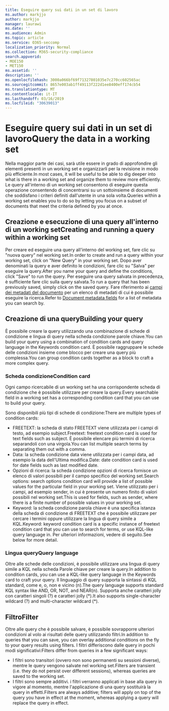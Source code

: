 ```yaml
---
title: Eseguire query sui dati in un set di lavoro
ms.author: markjjo
author: markjjo
manager: laurawi
ms.date: ''
ms.audience: Admin
ms.topic: article
ms.service: O365-seccomp
localization_priority: Normal
ms.collection: M365-security-compliance
search.appverid:
- MOE150
- MET150
ms.assetid: ''
description: ''
ms.openlocfilehash: 3000a066bf69f71327801035e7c270cc602565ac
ms.sourcegitcommit: 8657e003ab1ff49113f222d1ee8400eff174cb54
ms.translationtype: MT
ms.contentlocale: it-IT
ms.lasthandoff: 03/16/2019
ms.locfileid: "30639013"
---
```

# <a name="query-the-data-in-a-working-set"></a><span data-ttu-id="dab28-102">Eseguire query sui dati in un set di lavoro</span><span class="sxs-lookup"><span data-stu-id="dab28-102">Query the data in a working set</span></span>

<span data-ttu-id="dab28-103">Nella maggior parte dei casi, sarà utile essere in grado di approfondire gli elementi presenti in un working set e organizzarli per la revisione in modo più efficiente.</span><span class="sxs-lookup"><span data-stu-id="dab28-103">In most cases, it will be useful to be able to dig deeper into what is there in a working set and organize them to review more efficiently.</span></span> <span data-ttu-id="dab28-104">Le query all'interno di un working set consentono di eseguire questa operazione consentendo di concentrarsi su un sottoinsieme di documenti che soddisfano i criteri definiti dall'utente in una sola volta.</span><span class="sxs-lookup"><span data-stu-id="dab28-104">Queries within a working set enables you to do so by letting you focus on a subset of documents that meet the criteria defined by you at once.</span></span>

## <a name="creating-and-running-a-query-within-a-working-set"></a><span data-ttu-id="dab28-105">Creazione e esecuzione di una query all'interno di un working set</span><span class="sxs-lookup"><span data-stu-id="dab28-105">Creating and running a query within a working set</span></span>

<span data-ttu-id="dab28-106">Per creare ed eseguire una query all'interno del working set, fare clic su "nuova query" nel working set.</span><span class="sxs-lookup"><span data-stu-id="dab28-106">In order to create and run a query within your working set, click on "New Query" in your working set.</span></span> <span data-ttu-id="dab28-107">Dopo aver denominati la query e aver definito le condizioni, fare clic su "Salva" per eseguire la query.</span><span class="sxs-lookup"><span data-stu-id="dab28-107">After you name your query and define the conditions, click "Save" to run the query.</span></span> <span data-ttu-id="dab28-108">Per eseguire una query salvata in precedenza, è sufficiente fare clic sulla query salvata.</span><span class="sxs-lookup"><span data-stu-id="dab28-108">To run a query that has been previously saved, simply click on the saved query.</span></span> <span data-ttu-id="dab28-109">Fare riferimento ai [campi dei metadati del documento](document-metadata-fields.md) per un elenco di metadati di cui è possibile eseguire la ricerca.</span><span class="sxs-lookup"><span data-stu-id="dab28-109">Refer to [Document metadata fields](document-metadata-fields.md) for a list of metadata you can search by.</span></span>

## <a name="building-your-query"></a><span data-ttu-id="dab28-110">Creazione di una query</span><span class="sxs-lookup"><span data-stu-id="dab28-110">Building your query</span></span>

<span data-ttu-id="dab28-111">È possibile creare la query utilizzando una combinazione di schede di condizione e lingua di query nella scheda condizione parole chiave.</span><span class="sxs-lookup"><span data-stu-id="dab28-111">You can build your query using a combination of condition cards and query language in the Keywords condition card.</span></span> <span data-ttu-id="dab28-112">È possibile raggruppare le schede delle condizioni insieme come blocco per creare una query più complessa.</span><span class="sxs-lookup"><span data-stu-id="dab28-112">You can group condition cards together as a block to craft a more complex query.</span></span>

### <a name="condition-card"></a><span data-ttu-id="dab28-113">Scheda condizione</span><span class="sxs-lookup"><span data-stu-id="dab28-113">Condition card</span></span>

<span data-ttu-id="dab28-114">Ogni campo ricercabile di un working set ha una corrispondente scheda di condizione che è possibile utilizzare per creare la query.</span><span class="sxs-lookup"><span data-stu-id="dab28-114">Every searchable field in a working set has a corresponding condition card that you can use to build your query.</span></span>

<span data-ttu-id="dab28-115">Sono disponibili più tipi di schede di condizione:</span><span class="sxs-lookup"><span data-stu-id="dab28-115">There are multiple types of condition cards:</span></span>
- <span data-ttu-id="dab28-116">FREETEXT: la scheda di stato FREETEXT viene utilizzata per i campi di testo, ad esempio subject.</span><span class="sxs-lookup"><span data-stu-id="dab28-116">Freetext: freetext condition card is used for text fields such as subject.</span></span> <span data-ttu-id="dab28-117">È possibile elencare più termini di ricerca separandoli con una virgola.</span><span class="sxs-lookup"><span data-stu-id="dab28-117">You can list multiple search terms by separating them out with a comma.</span></span>
- <span data-ttu-id="dab28-118">Data: la scheda condizione data viene utilizzata per i campi data, ad esempio la data dell'Ultima modifica.</span><span class="sxs-lookup"><span data-stu-id="dab28-118">Date: date condition card is used for date fields such as last modified date.</span></span>
- <span data-ttu-id="dab28-119">Opzioni di ricerca: la scheda condizione opzioni di ricerca fornisce un elenco di valori possibili per il campo specifico del working set.</span><span class="sxs-lookup"><span data-stu-id="dab28-119">Search options: search options condition card will provide a list of possible values for the particular field in your working set.</span></span> <span data-ttu-id="dab28-120">Viene utilizzato per i campi, ad esempio sender, in cui è presente un numero finito di valori possibili nel working set.</span><span class="sxs-lookup"><span data-stu-id="dab28-120">This is used for fields, such as sender, where there is a finite number of possible values in your working set.</span></span>
- <span data-ttu-id="dab28-121">Keyword: la scheda condizione parola chiave è una specifica istanza della scheda di condizione di FREETEXT che è possibile utilizzare per cercare i termini oppure utilizzare la lingua di query simile a KQL.</span><span class="sxs-lookup"><span data-stu-id="dab28-121">Keyword: keyword condition card is a specific instance of freetext condition card that you can use to search for terms, or use KQL-like query language in.</span></span> <span data-ttu-id="dab28-122">Per ulteriori informazioni, vedere di seguito.</span><span class="sxs-lookup"><span data-stu-id="dab28-122">See below for more detail.</span></span>

### <a name="query-language"></a><span data-ttu-id="dab28-123">Lingua query</span><span class="sxs-lookup"><span data-stu-id="dab28-123">Query language</span></span>

<span data-ttu-id="dab28-124">Oltre alle schede delle condizioni, è possibile utilizzare una lingua di query simile a KQL nella scheda Parole chiave per creare la query.</span><span class="sxs-lookup"><span data-stu-id="dab28-124">In addition to condition cards, you can use a KQL-like query language in the Keywords card to craft your query.</span></span> <span data-ttu-id="dab28-125">Il linguaggio di query supporta la sintassi di KQL standard, come e, o, non e vicino (n).</span><span class="sxs-lookup"><span data-stu-id="dab28-125">The query language supports standard KQL syntax like AND, OR, NOT, and NEAR(n).</span></span> <span data-ttu-id="dab28-126">Supporta anche caratteri jolly con caratteri singoli (?) e caratteri jolly (\*).</span><span class="sxs-lookup"><span data-stu-id="dab28-126">It also supports single-character wildcard (?) and multi-character wildcard (\*).</span></span>

## <a name="filter"></a><span data-ttu-id="dab28-127">Filtro</span><span class="sxs-lookup"><span data-stu-id="dab28-127">Filter</span></span>

<span data-ttu-id="dab28-128">Oltre alle query che è possibile salvare, è possibile sovrapporre ulteriori condizioni al volo ai risultati delle query utilizzando filtri.</span><span class="sxs-lookup"><span data-stu-id="dab28-128">In addition to queries that you can save, you can overlay additional conditions on the fly to your query results using filters.</span></span> <span data-ttu-id="dab28-129">I filtri differiscono dalle query in pochi modi significativi:</span><span class="sxs-lookup"><span data-stu-id="dab28-129">Filters differ from queries in a few significant ways:</span></span>
- <span data-ttu-id="dab28-130">I filtri sono transitori (ovvero non sono permanenti su sessioni diverse), mentre le query vengono salvate nel working set.</span><span class="sxs-lookup"><span data-stu-id="dab28-130">Filters are transient (i.e. they do not persist over different sessions), whereas queries are saved to the working set.</span></span>
- <span data-ttu-id="dab28-131">I filtri sono sempre additivi. i filtri verranno applicati in base alla query in vigore al momento, mentre l'applicazione di una query sostituirà la query in effetti.</span><span class="sxs-lookup"><span data-stu-id="dab28-131">Filters are always additive; filters will apply on top of the query you have in effect at the moment, whereas applying a query will replace the query in effect.</span></span>